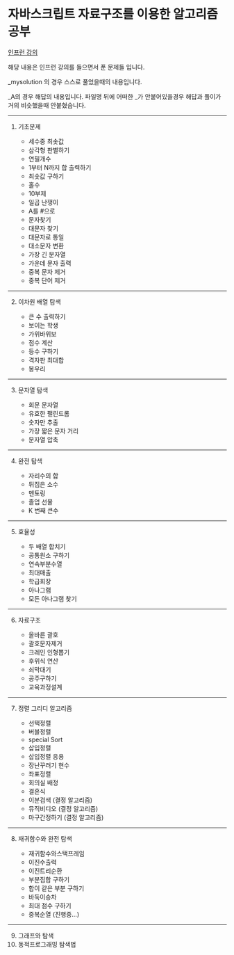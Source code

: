 # 자바스크립트 자료구조를 이용한 알고리즘 공부

[인프런 강의](https://www.inflearn.com/course/%EC%9E%90%EB%B0%94%EC%8A%A4%ED%81%AC%EB%A6%BD%ED%8A%B8-%EC%95%8C%EA%B3%A0%EB%A6%AC%EC%A6%98-%EB%AC%B8%EC%A0%9C%ED%92%80%EC%9D%B4/dashboard)

해당 내용은 인프런 강의를 들으면서 푼 문제들 입니다.

_mysolution 의 경우 스스로 풀었을때의 내용입니다.

_A의 경우 해답의 내용입니다.
파일명 뒤에 어떠한 _가 안붙어있을경우 해답과 풀이가 거의 비슷했을때 안붙혔습니다.

---

1. 기초문제

    - 세수중 최솟값
    - 삼각형 판별하기
    - 연필개수
    - 1부터 N까지 합 출력하기
    - 최솟값 구하기
    - 홀수
    - 10부제
    - 일곱 난쟁이
    - A를 #으로
    - 문자찾기
    - 대문자 찾기
    - 대문자로 통일
    - 대소문자 변환
    - 가장 긴 문자열
    - 가운데 문자 출력
    - 중복 문자 제거
    - 중복 단어 제거
    
---

2. 이차원 배열 탐색

    - 큰 수 출력하기
    - 보이는 학생
    - 가위바위보
    - 점수 계산
    - 등수 구하기
    - 격자판 최대합
    - 봉우리

---

3. 문자열 탐색

    - 회문 문자열
    - 유효한 팰린드롬
    - 숫자만 추출
    - 가장 짧은 문자 거리
    - 문자열 압축

---

4. 완전 탐색

    - 자리수의 합
    - 뒤집은 소수
    - 멘토링
    - 졸업 선물
    - K 번째 큰수

---

5. 효율성

    - 두 배열 합치기
    - 공통원소 구하기
    - 연속부분수열
    - 최대매출
    - 학급회장
    - 아나그램
    - 모든 아나그램 찾기

---

6. 자료구조

    - 올바른 괄호
    - 괄호문자제거
    - 크레인 인형뽑기
    - 후위식 연산
    - 쇠막대기
    - 공주구하기
    - 교육과정설계


---

7. 정렬 그리디 알고리즘

    - 선택정렬
    - 버블정렬
    - special Sort
    - 삽입정렬
    - 삽입정렬 응용
    - 장난꾸러기 현수
    - 좌표정렬
    - 회의실 배정
    - 결혼식
    - 이분검색 (결정 알고리즘)
    - 뮤직비디오 (결정 알고리즘)
    - 마구간정하기 (결정 알고리즘)

---

8. 재귀함수와 완전 탐색

    - 재귀함수와스택프레임
    - 이진수출력
    - 이진트리순환
    - 부분집합 구하기
    - 합이 같은 부분 구하기
    - 바둑이승차
    - 최대 점수 구하기
    - 중복순열
    (진행중...)

---
9. 그래프와 탐색
10. 동적프로그래밍 탐색법